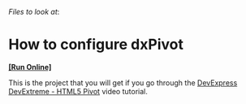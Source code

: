 <!-- default file list -->
*Files to look at*:

<!-- default file list end -->
# How to configure dxPivot
<!-- run online -->
**[[Run Online]](https://codecentral.devexpress.com/t140568)**
<!-- run online end -->


This is the project that you will get if you go through the <a href="http://www.youtube.com/watch?v=EVE8ykPZxOE&list=PL8h4jt35t1wjGvgflbHEH_e3b23AA30-z&index=18">DevExpress DevExtreme - HTML5 Pivot</a> video tutorial.

<br/>


